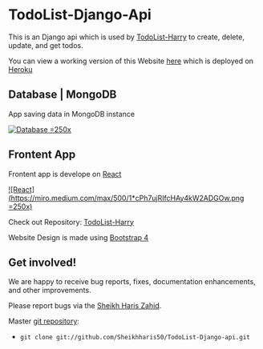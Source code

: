 # TodoList-Django-Api

This is an Django api which is used by
[TodoList-Harry](https://todolist-harry.herokuapp.com/) to create, delete, update, and get todos. 

You can view a working version of this Website
[here](https://todolist-harry.herokuapp.com/) which is deployed on 
[Heroku](https://devcenter.heroku.com/categories/working-with-django)

## Database | MongoDB

App saving data in MongoDB instance 

[![Database](https://techcrunch.com/wp-content/uploads/2019/06/MongoDB_Logo_FullColorBlack_RGB.png) =250x](https://cloud.mongodb.com)

## Frontent App

Frontent app is develope on [React](https://reactjs.org/)

[![React](https://miro.medium.com/max/500/1*cPh7ujRIfcHAy4kW2ADGOw.png =250x)](https://reactjs.org/)

Check out Repository: [TodoList-Harry](https://github.com/Sheikhharis50/TodoList-React.git)

Website Design is made using [Bootstrap 4](https://getbootstrap.com/docs/4.0/getting-started/introduction/)

## Get involved!

We are happy to receive bug reports, fixes, documentation enhancements,
and other improvements.

Please report bugs via the
[Sheikh Haris Zahid](mailto:sheikh.haris.zahid@hotmail.com).

Master [git repository](http://github.com/Sheikhharis50/TodoList-Django-api.git):

* `git clone git://github.com/Sheikhharis50/TodoList-Django-api.git`


